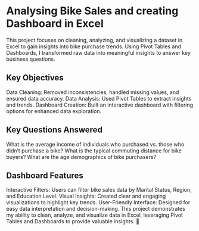 # Analysing Bike Sales and creating Dashboard in Excel

This project focuses on cleaning, analyzing, and visualizing a dataset in Excel to gain insights into bike purchase trends. Using Pivot Tables and Dashboards, I transformed raw data into meaningful insights to answer key business questions.

## Key Objectives ##
Data Cleaning: Removed inconsistencies, handled missing values, and ensured data accuracy.
Data Analysis: Used Pivot Tables to extract insights and trends.
Dashboard Creation: Built an interactive dashboard with filtering options for enhanced data exploration.

## Key Questions Answered ##

What is the average income of individuals who purchased vs. those who didn’t purchase a bike?
What is the typical commuting distance for bike buyers?
What are the age demographics of bike purchasers?

## Dashboard Features ##

Interactive Filters: Users can filter bike sales data by Marital Status, Region, and Education Level.
Visual Insights: Created clear and engaging visualizations to highlight key trends.
User-Friendly Interface: Designed for easy data interpretation and decision-making.
This project demonstrates my ability to clean, analyze, and visualize data in Excel, leveraging Pivot Tables and Dashboards to provide valuable insights. 🚀
